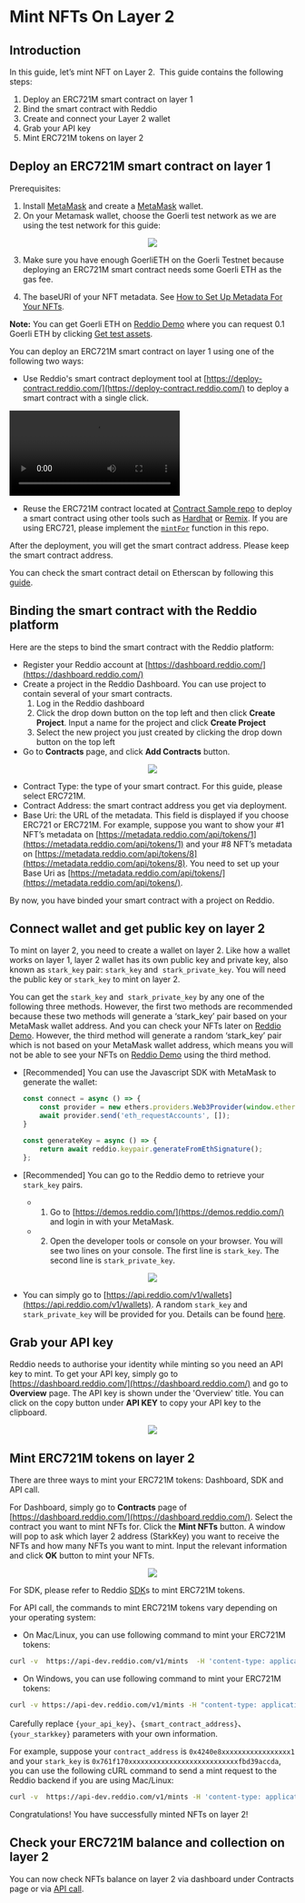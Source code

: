 # Mint NFTs On Layer 2

## Introduction

In this guide, let’s mint NFT on Layer 2.  This guide contains the following steps:

1. Deploy an ERC721M smart contract on layer 1
2. Bind the smart contract with Reddio
3. Create and connect your Layer 2 wallet
4. Grab your API key
5. Mint ERC721M tokens on layer 2

## Deploy an ERC721M smart contract on layer 1

Prerequisites:

1. Install [MetaMask](https://metamask.io/) and create a [MetaMask](https://metamask.io/) wallet.
2. On your Metamask wallet, choose the Goerli test network as we are using the test network for this guide:
    
<p align="center">
  <img src="/meta-mask-testnet.png"/>
</p>

3. Make sure you have enough GoerliETH on the Goerli Testnet because deploying an ERC721M smart contract needs some Goerli ETH as the gas fee.

4. The baseURI of your NFT metadata. See [How to Set Up Metadata For Your NFTs](https://docs.reddio.com/guide/getting-started/set-up-metadata-for-your-nfts.html).

**Note:** You can get Goerli ETH on [Reddio Demo](https://demos.reddio.com/account) where you can request 0.1 Goerli ETH by clicking [Get test assets](https://demos.reddio.com/account).

You can deploy an ERC721M smart contract on layer 1 using one of the following two ways:

- Use Reddio's smart contract deployment tool at [https://deploy-contract.reddio.com/](https://deploy-contract.reddio.com/) to deploy a smart contract with a single click. 

 <video controls>
  <source src="/deploy-erc721m.mp4" type="video/mp4">
  Your browser does not support the video tag.
</video> 

- Reuse the ERC721M contract located at [Contract Sample repo](https://github.com/reddio-com/contract_demo/blob/main/src/contracts/ERC721MintFor.sol) to deploy a smart contract using other tools such as [Hardhat](https://hardhat.org/) or [Remix](https://remix-project.org/). If you are using ERC721, please implement the [`mintFor`](https://github.com/reddio-com/contract_demo/blob/main/src/contracts/ERC721MintFor.sol) function in this repo.

After the deployment, you will get the smart contract address. Please keep the smart contract address. 

You can check the smart contract detail on Etherscan by following this [guide](https://docs.reddio.com/guide/getting-started/check-your-eth-erc20-nft-balance.html#view-smart-contract-details-on-layer-1).

## Binding the smart contract with the Reddio platform

Here are the steps to bind the smart contract with the Reddio platform:

- Register your Reddio account at [https://dashboard.reddio.com/](https://dashboard.reddio.com/)
- Create a project in the Reddio Dashboard. You can use project to contain several of your smart contracts.
    1. Log in the Reddio dashboard
    2. Click the drop down button on the top left and then click **Create Project**. Input a name for the project and click **Create Project**
    3. Select the new project you just created by clicking the drop down button on the top left
- Go to **Contracts** page, and click **Add Contracts** button.
<p align="center">
  <img src="/mintNFT2.png"/>
</p>
    
- Contract Type: the type of your smart contract. For this guide, please select ERC721M.
- Contract Address: the smart contract address you get via deployment.
- Base Uri: the URL of the metadata. This field is displayed if you choose ERC721 or ERC721M. For example, suppose you want to show your #1 NFT’s metadata on [https://metadata.reddio.com/api/tokens/1](https://metadata.reddio.com/api/tokens/1) and your #8 NFT’s metadata on [https://metadata.reddio.com/api/tokens/8](https://metadata.reddio.com/api/tokens/8). You need to set up your Base Uri as [https://metadata.reddio.com/api/tokens/](https://metadata.reddio.com/api/tokens/).

By now, you have binded your smart contract with a project on Reddio.

## Connect wallet and get public key on layer 2

To mint on layer 2, you need to create a wallet on layer 2. Like how a wallet works on layer 1, layer 2 wallet has its own public key and private key, also known as `stark_key` pair: `stark_key` and  `stark_private_key`. You will need the public key or `stark_key` to mint on layer 2.

You can get the `stark_key` and  `stark_private_key` by any one of the following three methods. However, the first two methods are recommended because these two methods will generate a ‘stark_key’ pair based on your MetaMask wallet address. And you can check your NFTs later on [Reddio Demo](https://demos.reddio.com/). However, the third method will generate a random ‘stark_key’ pair which is not based on your MetaMask wallet address, which means you will not be able to see your NFTs on [Reddio Demo](https://demos.reddio.com/) using the third method.

- [Recommended] You can use the Javascript SDK with MetaMask to generate the wallet:
    
    ```jsx
    const connect = async () => {
    	const provider = new ethers.providers.Web3Provider(window.ethereum);
    	await provider.send('eth_requestAccounts', []);
    }
    
    const generateKey = async () => {
    	return await reddio.keypair.generateFromEthSignature();
    };
    ```
    
- [Recommended] You can go to the Reddio demo to retrieve your `stark_key` pairs.
    - 1. Go to [https://demos.reddio.com/](https://demos.reddio.com/) and login in with your MetaMask.
    - 2. Open the developer tools or console on your browser. You will see two lines on your console. The first line is `stark_key`. The second line is `stark_private_key`.
<p align="center">
  <img src="/mintNFT3.png"/>
</p>

- You can simply go to [https://api.reddio.com/v1/wallets](https://api.reddio.com/v1/wallets). A random `stark_key` and `stark_private_key` will be provided for you. Details can be found [here](https://docs.reddio.com/guide/api-reference/utils.html#get-stark-wallets).

## Grab your API key

Reddio needs to authorise your identity while minting so you need an API key to mint. To get your API key, simply go to [https://dashboard.reddio.com/](https://dashboard.reddio.com/) and go to **Overview** page. The API key is shown under the 'Overview' title. You can click on the copy button under **API KEY** to copy your API key to the clipboard.

<p align="center">
  <img src="/mintNFT4.png"/>
</p>

## **Mint ERC721M tokens on layer 2**

There are three ways to mint your ERC721M tokens: Dashboard, SDK and API call.

For Dashboard, simply go to **Contracts** page of [https://dashboard.reddio.com/](https://dashboard.reddio.com/). Select the contract you want to
mint NFTs for. Click the **Mint NFTs** button. A window will pop to ask which layer 2 address (StarkKey) you want to receive the NFTs and how many NFTs you want to mint. Input the relevant information and click **OK** button to mint your NFTs.

<p align="center">
  <img src="/mintNFT5.png"/>
</p>

For SDK, please refer to Reddio [SDK](https://docs.reddio.com/guide/jssdk-reference/initiate-sdk.html)s to mint ERC721M tokens.

For API call, the commands to mint ERC721M tokens vary depending on your operating system:

- On Mac/Linux, you can use following command to mint your ERC721M tokens:

```bash
curl -v  https://api-dev.reddio.com/v1/mints  -H 'content-type: application/json' -H 'X-API-Key: {your_api_key}'  -d '{ "contract_address":"{smart_contract_address}", "stark_key":"{your_starkkey}", "amount":"10"}'
```

- On Windows, you can use following command to mint your ERC721M tokens:

```bash
curl -v https://api-dev.reddio.com/v1/mints -H "content-type: application/json" -H "X-API-Key: {your_api_key}" -d "{ \"contract_address\":\"{smart_contract_address}\", \"stark_key\":\"{your_starkkey}\", \"amount\":\"10\"}"
```

Carefully replace `{your_api_key}`、`{smart_contract_address}`、`{your_starkkey}` parameters with your own information.

For example, suppose your `contract_address` is `0x4240e8xxxxxxxxxxxxxxxxx1` and your `stark_key` is `0x761f170xxxxxxxxxxxxxxxxxxxxxxxxxxxfbd39accda`, you can use the following cURL command to send a mint request to the Reddio backend if you are using Mac/Linux:

```bash
curl -v  https://api-dev.reddio.com/v1/mints -H 'content-type: application/json' -d '{ "contract_address":"0x4240e8xxxxxxxxxxxxxxxxx1", "stark_key":"0x761f170xxxxxxxxxxxxxxxxxxxxxxxxxxxfbd39accda", "amount":"10"}' -H 'x-api-key: rk-xxxxxx-4326-4b58-ae69-xxxxxxxx'
```


Congratulations! You have successfully minted NFTs on layer 2!

## **Check your ERC721M balance and collection on layer 2**

You can now check NFTs balance on layer 2 via dashboard under Contracts page or via [API call](https://docs.reddio.com/guide/getting-started/check-your-eth-erc20-nft-balance.html#view-erc721-erc721m-balance-on-layer-2).
